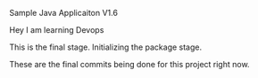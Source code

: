 
Sample Java Applicaiton V1.6

Hey I am learning Devops

This is the final stage. Initializing the package stage.

These are the final commits being done for this project right now.
